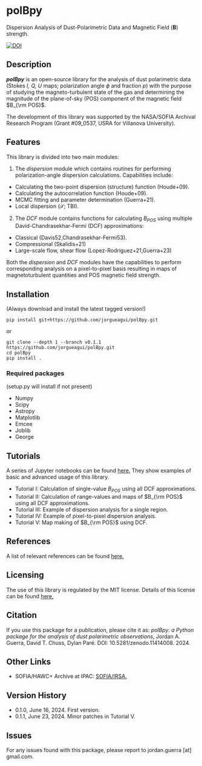 # polBpy
Dispersion Analysis of Dust-Polarimetric Data and Magnetic Field (**B**) strength.

[![DOI](https://zenodo.org/badge/DOI/10.5281/zenodo.11414008.svg)](https://doi.org/10.5281/zenodo.11414008)

## Description
***polBpy*** is an open-source library for the analysis of dust polarimetric data (Stokes *I, Q, U* maps; polarization angle $\phi$ and fraction *p*) with the purpose of studying the magneto-turbulent state of the gas and determining the magnitude of the plane-of-sky (POS) component of the magnetic field $B_{\rm POS}$.

The development of this library was supported by the NASA/SOFIA Archival Research Program (Grant #09_0537, USRA for Villanova University).

## Features

This library is divided into two main modules:

1. The *dispersion* module which contains routines for performing polarization-angle dispersion calculations. Capabilities include:
  - Calculating the two-point dispersion (structure) function (Houde+09).
  - Calculating the autocorrelation function (Houde+09).
  - MCMC fitting and parameter determination (Guerra+21).
  - Local dispersion ($\mathcal{S}$; TBI).
2. The *DCF* module contains functions for calculating $B_{POS}$ using multiple David-Chandrasekhar-Fermi (DCF) approximations:
 - Classical (Davis52,Chandrasekhar-Fermi53).
 - Compressional (Skalidis+21)
 - Large-scale flow, shear flow (Lopez-Rodriguez+21,Guerra+23) 

Both the *dispersion* and *DCF* modules have the capabilities to perform corresponding analysis on a pixel-to-pixel basis resulting in maps of magnetoturbulent quantities and POS magnetic field strength.

## Installation
(Always download and install the latest tagged version!)

```
pip install git+https://github.com/jorgueagui/polBpy.git
```

or

```
git clone --depth 1 --branch v0.1.1 https://github.com/jorgueagui/polBpy.git
cd polBpy
pip install . 
```

### Required packages
(setup.py will install if not present)
- Numpy
- Scipy
- Astropy
- Matplotlib
- Emcee
- Joblib
- George

## Tutorials
A series of Jupyter notebooks can be found [here.](https://github.com/jorgueagui/polBpy/tree/main/tutorials) They show examples of basic and advanced usage of this library.
- Tutorial I: Calculation of single-value $B_{POS}$ using all DCF approximations.
- Tutorial II: Calculation of range-values and maps of $B_{\rm POS}$ using all DCF approximations.
- Tutorial III: Example of dispersion analysis for a single region.
- Tutorial IV: Example of pixel-to-pixel dispersion analysis.
- Tutorial V: Map making of $B_{\rm POS}$ using DCF.

## References

A list of relevant references can be found [here.](https://github.com/jorgueagui/polBpy/blob/main/refs.md)

## Licensing

The use of this library is regulated by the MIT license. Details of this license can be found [here.](https://github.com/jorgueagui/polBpy/blob/main/License.md)

## Citation

If you use this package for a publication, please cite it as: *polBpy: a Python package for the analysis of dust polarimetric observations*, Jordan A. Guerra, David T. Chuss, Dylan Paré. DOI: 10.5281/zenodo.11414008. 2024.

## Other Links

- SOFIA/HAWC+ Archive at IPAC: [SOFIA/IRSA.](https://irsa.ipac.caltech.edu/applications/sofia/?__action=layout.showDropDown&)

## Version History
- 0.1.0, June 16, 2024. First version.
- 0.1.1, June 23, 2024. Minor patches in Tutorial V.

## Issues
For any issues found with this package, please report to jordan.guerra [at] gmail.com.
